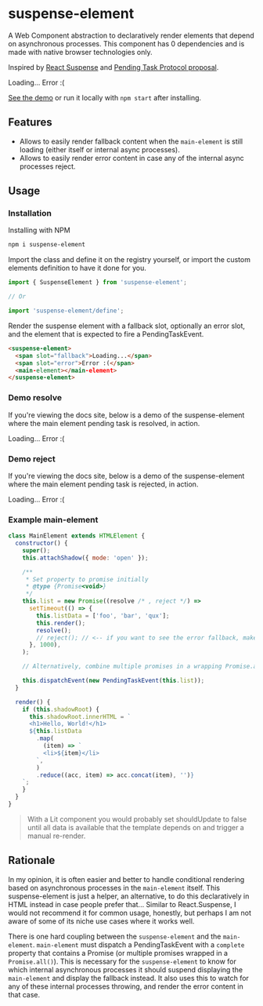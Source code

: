 # suspense-element

A Web Component abstraction to declaratively render elements that depend on asynchronous processes.
This component has 0 dependencies and is made with native browser technologies only.

Inspired by [React Suspense](https://reactjs.org/docs/react-api.html#reactsuspense) and [Pending Task Protocol proposal](https://github.com/webcomponents/community-protocols/pull/1).

<suspense-element class="demo">
  <span slot="fallback">Loading...</span>
  <span slot="error">Error :(</span>
  <demo-element></demo-element>
</suspense-element>

[See the demo](https://suspense-element.netlify.app) or run it locally with `npm start` after installing.

## Features

- Allows to easily render fallback content when the `main-element` is still loading (either itself or internal async processes).
- Allows to easily render error content in case any of the internal async processes reject.

## Usage

### Installation

Installing with NPM

```sh
npm i suspense-element
```

Import the class and define it on the registry yourself, or import the custom elements definition to have it done for you.

```js
import { SuspenseElement } from 'suspense-element';

// Or

import 'suspense-element/define';
```

Render the suspense element with a fallback slot, optionally an error slot, and the element that is expected to fire a PendingTaskEvent.

```html
<suspense-element>
  <span slot="fallback">Loading...</span>
  <span slot="error">Error :(</span>
  <main-element></main-element>
</suspense-element>
```

### Demo resolve

If you're viewing the docs site, below is a demo of the suspense-element where the main element pending task is resolved, in action.

<suspense-element class="demo">
  <span slot="fallback">Loading...</span>
  <span slot="error">Error :(</span>
  <demo-element></demo-element>
</suspense-element>

### Demo reject

If you're viewing the docs site, below is a demo of the suspense-element where the main element pending task is rejected, in action.

<suspense-element class="demo">
  <span slot="fallback">Loading...</span>
  <span slot="error">Error :(</span>
  <demo-element reject></demo-element>
</suspense-element>

### Example main-element

```js
class MainElement extends HTMLElement {
  constructor() {
    super();
    this.attachShadow({ mode: 'open' });

    /**
     * Set property to promise initially
     * @type {Promise<void>}
     */
    this.list = new Promise((resolve /* , reject */) =>
      setTimeout(() => {
        this.listData = ['foo', 'bar', 'qux'];
        this.render();
        resolve();
        // reject(); // <-- if you want to see the error fallback, make this suspense reject
      }, 1000),
    );

    // Alternatively, combine multiple promises in a wrapping Promise.all()

    this.dispatchEvent(new PendingTaskEvent(this.list));
  }

  render() {
    if (this.shadowRoot) {
      this.shadowRoot.innerHTML = `
      <h1>Hello, World!</h1>
      ${this.listData
        .map(
          (item) => `
          <li>${item}</li>
        `,
        )
        .reduce((acc, item) => acc.concat(item), '')}
    `;
    }
  }
}
```

> With a Lit component you would probably set shouldUpdate to false until all data is available that the template depends on and trigger a manual re-render.

## Rationale

In my opinion, it is often easier and better to handle conditional rendering based on asynchronous processes in the `main-element` itself.
This suspense-element is just a helper, an alternative, to do this declaratively in HTML instead in case people prefer that...
Similar to React.Suspense, I would not recommend it for common usage, honestly, but perhaps I am not aware of some of its niche use cases where it works well.

There is one hard coupling between the `suspense-element` and the `main-element`.
`main-element` must dispatch a PendingTaskEvent with a `complete` property that contains a Promise (or multiple promises wrapped in a `Promise.all()`).
This is necessary for the `suspense-element` to know for which internal asynchronous processes it should suspend displaying the `main-element` and display the fallback instead. It also uses this to watch for any of these internal processes throwing, and render the error content in that case.